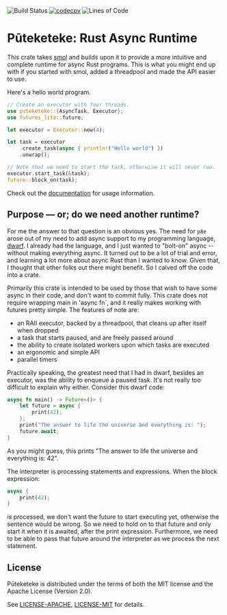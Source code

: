 ![Build Status](https://github.com/uberFoo/puteketeke/workflows/Rust/badge.svg)
[![codecov](https://codecov.io/gh/uberFoo/puteketeke/graph/badge.svg?token=eCmOPZzxX5)](https://codecov.io/gh/uberFoo/puteketeke)
![Lines of Code](https://tokei.rs/b1/github/uberfoo/puteketeke)

# Pūteketeke: Rust Async Runtime

This crate takes [smol](https://github.com/smol-rs/smol) and builds upon it to provide a more intuitive and complete runtime for async Rust programs.
This is what you might end up with if you started with smol, added a threadpool and made the API easier to use.

Here's a hello world program.

```rust
// Create an executor with four threads.
use puteketeke::{AsyncTask, Executor};
use futures_lite::future;

let executor = Executor::new(4);

let task = executor
    .create_task(async { println!("Hello world") })
    .unwrap();

// Note that we need to start the task, otherwise it will never run.
executor.start_task(&task);
future::block_on(task);
 ```

 Check out the [documentation](https://docs.rs/puteketeke/latest/puteketeke/index.html) for usage information.

## Purpose — or; do we need another runtime?

For me the answer to that question is an obvious yes.
The need for `p8e` arose out of my need to add async support to my programming language, [dwarf](https://github.com/uberFoo/dwarf).
I already had the language, and I just wanted to "bolt-on" async -- without making everything async.
It turned out to be a lot of trial and error, and learning a lot more about async Rust than I wanted to know.
Given that, I thought that other folks out there might benefit.
So I calved off the code into a crate.

Primarily this crate is intended to be used by those that wish to have some async in their code, and don't want to commit fully.
This crate does not require wrapping main in 'async fn`, and it really makes working with futures pretty simple.
The features of note are:

- an RAII executor, backed by a threadpool, that cleans up after itself when dropped
- a task that starts paused, and are freely passed around
- the ability to create isolated workers upon which tasks are executed
- an ergonomic and simple API
- parallel timers

Practically speaking, the greatest need that I had in dwarf, besides an executor, was the ability to enqueue a paused task.
It's not really too difficult to explain why either.
Consider this dwarf code:

```rust
async fn main() -> Future<()> {
    let future = async {
        print(42);
    };
    print("The answer to life the universe and everything is: ");
    future.await;
}
```

As you might guess, this prints "The answer to life the universe and everything is: 42".

The interpreter is processing statements and expressions.
When the block expression:

```rust
async {
    print(42);
}
```

is processed, we don't want the future to start executing yet, otherwise the sentence would be wrong.
So we need to hold on to that future and only start it when it is awaited, after the print expression.
Furthermore, we need to be able to pass that future around the interpreter as we process the next statement.

## License

Pūteketeke is distributed under the terms of both the MIT license and the Apache License (Version 2.0).

 See [LICENSE-APACHE](LICENSE-APACHE), [LICENSE-MIT](LICENSE-MIT) for details.
